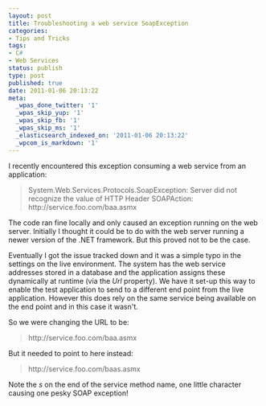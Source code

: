 ```yaml
---
layout: post
title: Troubleshooting a web service SoapException
categories:
- Tips and Tricks
tags:
- C#
- Web Services
status: publish
type: post
published: true
date: 2011-01-06 20:13:22
meta:
  _wpas_done_twitter: '1'
  _wpas_skip_yup: '1'
  _wpas_skip_fb: '1'
  _wpas_skip_ms: '1'
  _elasticsearch_indexed_on: '2011-01-06 20:13:22'
  _wpcom_is_markdown: '1'
---
```

I recently encountered this exception consuming a web service from an application:

<blockquote>System.Web.Services.Protocols.SoapException:  Server did not recognize the value of HTTP Header SOAPAction: http://service.foo.com/baa.asmx</blockquote>

The code ran fine locally and only caused an exception running on the web server. Initially I thought it could be to do with the web server running a newer version of the .NET framework. But this proved not to be the case.

Eventually I got the issue tracked down and it was a simple typo in the settings on the live environment.
The system has the web service addresses stored in a database and the application assigns these dynamically at runtime (via the <em>Url </em>property). We have it  set-up  this way to enable the test application to send to a different end point from the live application. However this does rely on the same service being available on the end point and in this case it wasn't.

So we were changing the URL to be:

<blockquote>http://service.foo.com/baa.asmx</blockquote>

But it needed to point to here instead:

<blockquote>http://service.foo.com/baas.asmx</blockquote>

Note the <em>s </em>on the end of the service method name, one little character causing one pesky SOAP exception!
